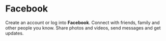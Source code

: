 # Facebook

Create an account or log into **Facebook**. Connect with friends, family and other people you know. Share photos and videos, send messages and get updates.